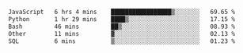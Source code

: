 
<!--START_SECTION:waka-->

```txt
JavaScript   6 hrs 4 mins    █████████████████▒░░░░░░░   69.65 %
Python       1 hr 29 mins    ████▒░░░░░░░░░░░░░░░░░░░░   17.15 %
Bash         46 mins         ██▒░░░░░░░░░░░░░░░░░░░░░░   08.93 %
Other        11 mins         ▓░░░░░░░░░░░░░░░░░░░░░░░░   02.13 %
SQL          6 mins          ▒░░░░░░░░░░░░░░░░░░░░░░░░   01.23 %
```

<!--END_SECTION:waka-->
